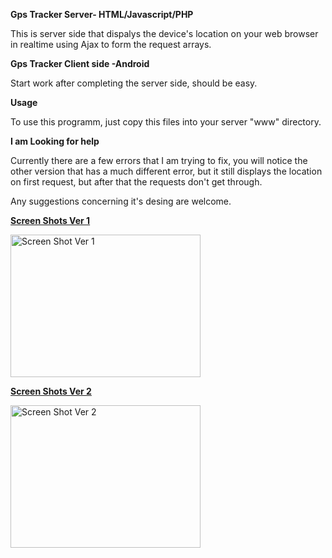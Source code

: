 <b>Gps Tracker Server- HTML/Javascript/PHP</b> 


This is server side that dispalys the device's location on your web browser in realtime using Ajax to form the request arrays.

<b>Gps Tracker Client side -Android</b>

Start work after completing the server side, should be easy.

<b>Usage</b>

To use this programm, just copy this files into your server "www" directory.

<b>I am Looking for help</b>

Currently there are a few errors that I am trying to fix, you will notice the other version that has a much different error, but it still displays the location on first request, but after that the requests don't get through.

Any suggestions concerning it's desing are welcome.

<b><u>Screen Shots Ver 1</u></b>

<img src="http://i.imgur.com/P2qkn51.png?1" alt="Screen Shot Ver 1" style="width:304px;height:228px">

<b><u>Screen Shots Ver 2</u></b>

<img src="http://i.imgur.com/mUxscaW.png?1" alt="Screen Shot Ver 2" style="width:304px;height:228px">
